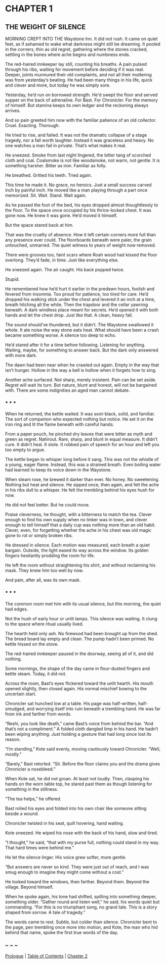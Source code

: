 # CHAPTER 1  

## THE WEIGHT OF SILENCE  

MORNING CREPT INTO THE Waystone Inn. It did not rush. It came on quiet feet, as if ashamed to wake what darkness might still be dreaming. It pooled in the corners, thin as old regret, gathering where the stones cracked, settling in the bones where ache begins and numbness ends.

The red-haired innkeeper lay still, counting his breaths. A pain pulsed through his ribs, waiting for movement before deciding if it was real. Deeper, joints murmured their old complaints, and not all their muttering was from yesterday’s beating. He had been many things in his life, quick and clever and more, but today he was simply sore.

Yesterday, he’d run on borrowed strength. He'd swept the floor and served supper on the back of adrenaline. For Bast. For Chronicler. For the memory of himself. But stamina keeps its own ledger and the reckoning always arrives.

And so pain greeted him now with the familiar patience of an old collector. Cruel. Exacting. Thorough. 

He tried to rise, and failed. It was not the dramatic collapse of a stage tragedy, nor a fall worth laughter. Instead it was graceless and heavy. No one watches a man fail in private. That’s what makes it real.

He sneezed. Smoke from last night lingered, the bitter tang of scorched cloth and coal. Coalsmoke is not like woodsmoke, not warm, not gentle. It is something harsher. Bitter as iron. Familiar as folly.

He breathed. Gritted his teeth. Tried again.

This time he made it. No grace, no heroics. Just a small success carved inch by painful inch. He moved like a man playing through a part once memorized. Sit. Wait. Stand. Wait again.

As he passed the foot of the bed, his eyes dropped almost thoughtlessly to the floor. To the space once occupied by his thrice-locked chest. It was gone now. He knew it was gone. He’d moved it himself.

But the space stared back at him.

That was the cruelty of absence. How it left certain corners more full than any presence ever could. The floorboards beneath were paler, the grain untouched, unmarred. The quiet witness to years of weight now removed.

There were grooves too, faint scars where Roah wood had kissed the floor overlong. They’d fade, in time. Just like everything else.

He sneezed again. The air caught. His back popped twice.

Stupid.

He remembered how he’d hurt it earlier in the predawn hours, foolish and fevered from insomnia. Too proud for patience, too tired for care. He’d dropped his walking stick under the chest and levered it an inch at a time, breath hitching all the while. Then the trapdoor and the cellar yawning beneath. A dark windless place meant for secrets. He’d opened it with both hands and let the chest drop. Just like that. A clean, heavy fall.

The sound should’ve thundered, but it didn’t. The Waystone swallowed it whole. It ate noise the way stone eats heat. What should have been a crash became something worse. A silence too deep to echo.

He’d stared after it for a time before following. Listening for anything. Waiting, maybe, for something to answer back. But the dark only answered with more dark.

The dawn had been near when he crawled out again. Empty in the way that isn’t hunger. Hollow in the way a bell is hollow when it forgets how to sing.

Another ache surfaced. Not sharp, merely insistent. Pain can be set aside. Regret will wait its turn. But nature, blunt and honest, will not be bargained with. There are some indignities an aged man cannot debate. 

### * * *

When he returned, the kettle waited. It was soot-black, solid, and familiar. The sort of companion who expected nothing but notice. He set it on the iron ring and lit the flame beneath with careful hands.

From a paper pouch, he pinched dry leaves that were bitter as myth and green as regret. Nahirout. Rare, sharp, and blunt in equal measure. It didn’t cure. It didn’t heal. It stole. It robbed pain of speech for an hour and left you too empty to argue.

The kettle began to whisper long before it sang. This was not the whistle of a young, eager flame. Instead, this was a strained breath. Even boiling water had learned to keep its voice down in the Waystone.

When steam rose, he brewed it darker than ever. No honey. No sweetening. Nothing but heat and silence. He sipped once, then again, and felt the ache in his ribs dull to a whisper. He felt the trembling behind his eyes hush for now.

He did not feel better. But he could move.

Praise cleverness, he thought, with a bitterness to match the tea. Clever enough to find his own supply when no tinker was in town, and clever enough to tell himself that a daily cup was nothing more than an old habit. Clever, even, for forgetting whether the ache in his chest was old magic gone to rot or simply broken ribs.

He dressed in silence. Each motion was measured, each breath a quiet bargain. Outside, the light eased its way across the window. Its golden fingers hesitantly prodding the room for life.

He left the room without straightening his shirt, and without reclaiming his mask. They knew him too well by now.

And pain, after all, was its own mask.

### * * *

The common room met him with its usual silence, but this morning, the quiet had edges.

Not the hush of early hour or unlit lamps. This silence was waiting. It clung to the space where ritual usually lived.

The hearth held only ash. No firewood had been brought up from the shed. The bread board lay empty and clean. The pump hadn’t been primed. No kettle hissed on the stove.

The red-haired innkeeper paused in the doorway, seeing all of it, and did nothing.

Some mornings, the shape of the day came in flour-dusted fingers and kettle steam. Today, it did not.

Across the room, Bast’s eyes flickered toward the unlit hearth. His mouth opened slightly, then closed again. His normal mischief bowing to the uncertain start.

Chronicler sat hunched low at a table. His page was half-written, half-smudged, and worrying itself into ruin beneath a trembling hand. He was far from ink and farther from words.

“Reshi, you look like death,” came Bast’s voice from behind the bar. “And that’s not a compliment.” A folded cloth dangled limp in his hand. He hadn’t been wiping anything. Just holding a gesture that had long since lost its reason.

“I’m standing,” Kote said evenly, moving cautiously toward Chronicler. “Well, mostly.”

“Barely,” Bast retorted. “Sit. Before the floor claims you and the drama gives Chronicler a nosebleed.”

When Kote sat, he did not groan. At least not loudly. Then, clasping his hands on the worn table top, he stared past them as though listening for something in the stillness.

“The tea helps,” he offered.

Bast rolled his eyes and folded into his own chair like someone sitting beside a wound.

Chronicler twisted in his seat, quill hovering, hand waiting.

Kote sneezed. He wiped his nose with the back of his hand, slow and tired.

“I thought,” he said, “that with my purse full, nothing could stand in my way. That hard times were behind me.”

He let the silence linger. His voice grew softer, more gentle.

“But answers are never so kind. They were just out of reach, and I was smug enough to imagine they might come without a cost.”

He looked toward the windows, then farther. Beyond them. Beyond the village. Beyond himself.

When he spoke again, his tone had shifted, spilling into something deeper, something older. “Gather round and listen well,” he said, his words quiet but commanding. “For this is no triumphant song, no grand tale. This is a story shaped from sorrow. A tale of tragedy.”  

The words came to rest. Subtle, but colder than silence. Chronicler bent to the page, pen trembling once more into motion, and Kote, the man who hid behind that name, spoke the first true words of the day.  

### ~ ~ ~

[Prologue](Prologue.md) | [Table of Contents](Table_of_Contents.md) | [Chapter 2](CHAPTER_02.md)
